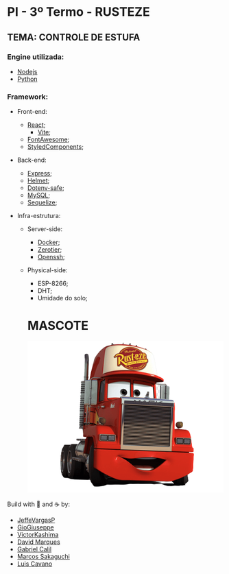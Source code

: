 # PI - 3º Termo - RUSTEZE

## TEMA: CONTROLE DE ESTUFA
### Engine utilizada:

- [Nodejs](https://nodejs.org/)
- [Python](https://python.org/)

### Framework:

- Front-end:
    - [React](https://https://reactjs.org/);
        - [Vite](https://vitejs.dev/);
    - [FontAwesome](https://fontawesome.com/);
    - [StyledComponents](https://styled-components.com/);

- Back-end:

    - [Express](https://expressjs.com/);
    - [Helmet](https://helmetjs.github.io/);
    - [Dotenv-safe](https://npmjs.com/package/dotenv-safe/);
    - [MySQL](https://mysql.com/);
    - [Sequelize](https://sequelize.org/);

- Infra-estrutura:

    - Server-side:

        - [Docker](https://docker.com/);
        - [Zerotier](https://zerotier.com/);
        - [Openssh](https://openssh.com);

    - Physical-side:

        - ESP-8266;
        - DHT;
        - Umidade do solo;


        # MASCOTE
        <img src="./assets/mascote.png">

Build with 💙 and ☕ by:

- [JeffeVargasP](https://github.com/JeffeVargasP/)
- [GioGiuseppe](https://github.com/giogiuseppe/)
- [VictorKashima](https://github.com/VictorKashima/)
- [David Marques](https://github.com/DavidMarqss)
- [Gabriel Calil](https://github.com/calil05)
- [Marcos Sakaguchi](https://github.com/Marcossakaguchi5)
- [Luis Cavano](https://github.com/luis-cavano/)